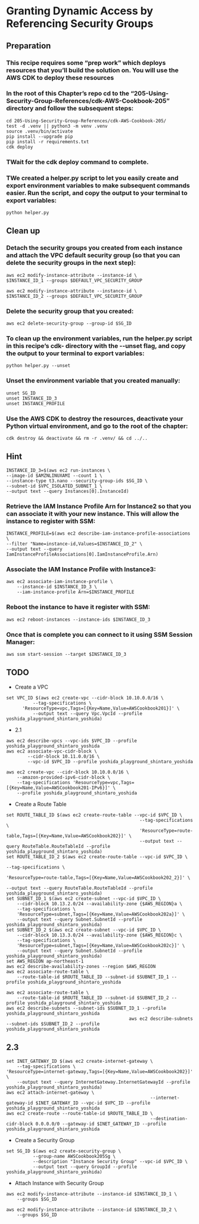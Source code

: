# Granting Dynamic Access by Referencing Security Groups
## Preparation
### This recipe requires some “prep work” which deploys resources that you’ll build the solution on. You will use the AWS CDK to deploy these resources 

### In the root of this Chapter’s repo cd to the “205-Using-Security-Group-References/cdk-AWS-Cookbook-205” directory and follow the subsequent steps: 

```
cd 205-Using-Security-Group-References/cdk-AWS-Cookbook-205/
test -d .venv || python3 -m venv .venv
source .venv/bin/activate
pip install --upgrade pip
pip install -r requirements.txt
cdk deploy
```

### TWait for the cdk deploy command to complete. 

### TWe created a helper.py script to let you easily create and export environment variables to make subsequent commands easier. Run the script, and copy the output to your terminal to export variables:

`python helper.py`



## Clean up 
### Detach the security groups you created from each instance and attach the VPC default security group (so that you can delete the security groups in the next step):

```
aws ec2 modify-instance-attribute --instance-id \
$INSTANCE_ID_1 --groups $DEFAULT_VPC_SECURITY_GROUP

aws ec2 modify-instance-attribute --instance-id \
$INSTANCE_ID_2 --groups $DEFAULT_VPC_SECURITY_GROUP
```

### Delete the security group that you created:

```
aws ec2 delete-security-group --group-id $SG_ID
```

### To clean up the environment variables, run the helper.py script in this recipe’s cdk- directory with the --unset flag, and copy the output to your terminal to export variables:

`python helper.py --unset`

### Unset the environment variable that you created manually:

```
unset SG_ID
unset INSTANCE_ID_3
unset INSTANCE_PROFILE
```

### Use the AWS CDK to destroy the resources, deactivate your Python virtual environment, and go to the root of the chapter:

`cdk destroy && deactivate && rm -r .venv/ && cd ../..`

## Hint
```
INSTANCE_ID_3=$(aws ec2 run-instances \
--image-id $AMZNLINUXAMI --count 1 \
--instance-type t3.nano --security-group-ids $SG_ID \
--subnet-id $VPC_ISOLATED_SUBNET_1 \
--output text --query Instances[0].InstanceId)
```

### Retrieve the IAM Instance Profile Arn for Instance2 so that you can associate it with your new instance. This will allow the instance to register with SSM:

```
INSTANCE_PROFILE=$(aws ec2 describe-iam-instance-profile-associations \
--filter "Name=instance-id,Values=$INSTANCE_ID_2" \
--output text --query IamInstanceProfileAssociations[0].IamInstanceProfile.Arn)
```

### Associate the IAM Instance Profile with Instance3:

```
aws ec2 associate-iam-instance-profile \
    --instance-id $INSTANCE_ID_3 \
    --iam-instance-profile Arn=$INSTANCE_PROFILE
```

### Reboot the instance to have it register with SSM:

`aws ec2 reboot-instances --instance-ids $INSTANCE_ID_3`

### Once that is complete you can connect to it using SSM Session Manager:

`aws ssm start-session --target $INSTANCE_ID_3`

## TODO 
- Create a VPC
```
set VPC_ID $(aws ec2 create-vpc --cidr-block 10.10.0.0/16 \
          --tag-specifications \
      'ResourceType=vpc,Tags=[{Key=Name,Value=AWSCookbook201}]' \
          --output text --query Vpc.VpcId --profile yoshida_playground_shintaro_yoshida)
```
- 2.1 
```
aws ec2 describe-vpcs --vpc-ids $VPC_ID --profile yoshida_playground_shintaro_yoshida
aws ec2 associate-vpc-cidr-block \
        --cidr-block 10.11.0.0/16 \
        --vpc-id $VPC_ID --profile yoshida_playground_shintaro_yoshida

aws ec2 create-vpc --cidr-block 10.10.0.0/16 \
    --amazon-provided-ipv6-cidr-block \
    --tag-specifications 'ResourceType=vpc,Tags=[{Key=Name,Value=AWSCookbook201-IPv6}]' \
    --profile yoshida_playground_shintaro_yoshida
```

- Create a Route Table 
```
set ROUTE_TABLE_ID $(aws ec2 create-route-table --vpc-id $VPC_ID \
                                                  --tag-specifications \
                                                  'ResourceType=route-table,Tags=[{Key=Name,Value=AWSCookbook202}]' \
                                                  --output text --query RouteTable.RouteTableId --profile yoshida_playground_shintaro_yoshida)
set ROUTE_TABLE_ID_2 $(aws ec2 create-route-table --vpc-id $VPC_ID \
                                                                                                --tag-specifications \
                                                                                                'ResourceType=route-table,Tags=[{Key=Name,Value=AWSCookbook202_2}]' \
                                                                                                --output text --query RouteTable.RouteTableId --profile yoshida_playground_shintaro_yoshida)
set SUBNET_ID_1 $(aws ec2 create-subnet --vpc-id $VPC_ID \
    --cidr-block 10.13.2.0/24 --availability-zone {$AWS_REGION}a \
    --tag-specifications \
    'ResourceType=subnet,Tags=[{Key=Name,Value=AWSCookbook202a}]' \
    --output text --query Subnet.SubnetId --profile yoshida_playground_shintaro_yoshida)
set SUBNET_ID_2 $(aws ec2 create-subnet --vpc-id $VPC_ID \
    --cidr-block 10.13.3.0/24 --availability-zone {$AWS_REGION}c \
    --tag-specifications \
    'ResourceType=subnet,Tags=[{Key=Name,Value=AWSCookbook202c}]' \
    --output text --query Subnet.SubnetId --profile yoshida_playground_shintaro_yoshida)
set AWS_REGION ap-northeast-1
aws ec2 describe-availability-zones --region $AWS_REGION
aws ec2 associate-route-table \
    --route-table-id $ROUTE_TABLE_ID --subnet-id $SUBNET_ID_1 --profile yoshida_playground_shintaro_yoshida

aws ec2 associate-route-table \
    --route-table-id $ROUTE_TABLE_ID --subnet-id $SUBNET_ID_2 --profile yoshida_playground_shintaro_yoshida
aws ec2 describe-subnets --subnet-ids $SUBNET_ID_1 --profile yoshida_playground_shintaro_yoshida
                                              aws ec2 describe-subnets --subnet-ids $SUBNET_ID_2 --profile yoshida_playground_shintaro_yoshida
```

## 2.3 
```
set INET_GATEWAY_ID $(aws ec2 create-internet-gateway \
    --tag-specifications \
'ResourceType=internet-gateway,Tags=[{Key=Name,Value=AWSCookbook202}]' \
    --output text --query InternetGateway.InternetGatewayId --profile yoshida_playground_shintaro_yoshida)
aws ec2 attach-internet-gateway \
                                                      --internet-gateway-id $INET_GATEWAY_ID --vpc-id $VPC_ID --profile yoshida_playground_shintaro_yoshida
aws ec2 create-route --route-table-id $ROUTE_TABLE_ID \
                                                      --destination-cidr-block 0.0.0.0/0 --gateway-id $INET_GATEWAY_ID --profile yoshida_playground_shintaro_yoshida
```

- Create a Security Group
```
set SG_ID $(aws ec2 create-security-group \
          --group-name AWSCookbook205Sg \
          --description "Instance Security Group" --vpc-id $VPC_ID \
          --output text --query GroupId --profile yoshida_playground_shintaro_yoshida)
```
- Attach Instance with Security Group 
```
aws ec2 modify-instance-attribute --instance-id $INSTANCE_ID_1 \
    --groups $SG_ID

aws ec2 modify-instance-attribute --instance-id $INSTANCE_ID_2 \
    --groups $SG_ID
```

